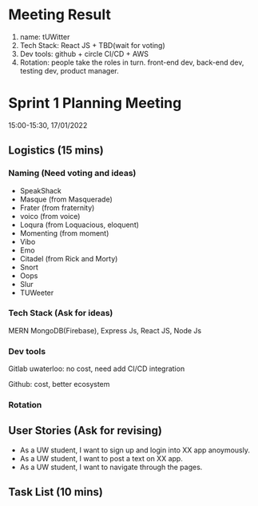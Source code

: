 # Meeting Result
1. name: tUWitter
2. Tech Stack: React JS + TBD(wait for voting)
3. Dev tools: github  + circle CI/CD + AWS 
4. Rotation: people take the roles in turn. front-end dev, back-end dev, testing dev, product manager.
 


# Sprint 1 Planning Meeting
15:00-15:30, 17/01/2022

## Logistics (15 mins)
### Naming (Need voting and ideas)
- SpeakShack
- Masque (from Masquerade)
- Frater (from fraternity)
- voico (from voice)
- Loqura (from Loquacious, eloquent)
- Momenting (from moment)
- Vibo
- Emo
- Citadel (from Rick and Morty)
- Snort
- Oops
- Slur
- TUWeeter


### Tech Stack (Ask for ideas)


MERN
MongoDB(Firebase), Express Js, React JS, Node Js

### Dev tools

Gitlab uwaterloo: no cost, need add CI/CD integration

Github: cost, better ecosystem

### Rotation



## User Stories (Ask for revising)
* As a UW student, I want to sign up and login into XX app anoymously.
* As a UW student, I want to post a text on XX app.
* As a UW student, I want to navigate through the pages.


## Task List (10 mins)



